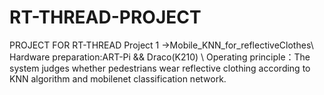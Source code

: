 # RT-THREAD-PROJECT
PROJECT FOR RT-THREAD
Project 1 ->Mobile_KNN_for_reflectiveClothes\\
  Hardware preparation:ART-Pi && Draco(K210) \\
  Operating principle：The system judges whether pedestrians wear reflective clothing according to KNN algorithm and mobilenet classification network.
